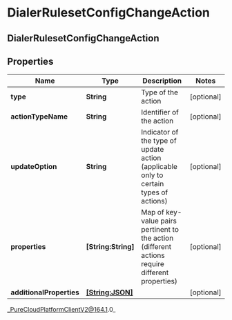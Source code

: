 # DialerRulesetConfigChangeAction

## DialerRulesetConfigChangeAction

## Properties

|Name | Type | Description | Notes|
|------------ | ------------- | ------------- | -------------|
| **type** | **String** | Type of the action | [optional] |
| **actionTypeName** | **String** | Identifier of the action | [optional] |
| **updateOption** | **String** | Indicator of the type of update action (applicable only to certain types of actions) | [optional] |
| **properties** | **[String:String]** | Map of key-value pairs pertinent to the action (different actions require different properties) | [optional] |
| **additionalProperties** | [**[String:JSON]**](JSON) |  | [optional] |



_PureCloudPlatformClientV2@164.1.0_
